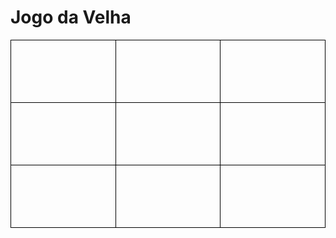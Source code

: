 <!DOCTYPE html>
<html>
<head>
  <meta charset="UTF-8">
  <title>Jogo da Velha</title>
  <style>
    /* estilo das células do tabuleiro */
    .cell {
      width: 100px;
      height: 100px;
      border: 1px solid black;
      text-align: center;
      vertical-align: middle;
      font-size: 72px;
      font-weight: bold;
      cursor: pointer;
    }
    
    /* estilo para destacar a célula selecionada */
    .cell.selected {
      background-color: #d9d9d9;
    }
    
    /* estilo para destacar a célula vencedora */
    .cell.winner {
      background-color: #ffd9b3;
    }
    
    /* estilo para o texto de vitória */
    .winner-text {
      font-size: 24px;
      font-weight: bold;
      margin-top: 20px;
    }
  </style>
</head>
<body>
  <h1>Jogo da Velha</h1>
  <table>
    <tr>
      <td class="cell"></td>
      <td class="cell"></td>
      <td class="cell"></td>
    </tr>
    <tr>
      <td class="cell"></td>
      <td class="cell"></td>
      <td class="cell"></td>
    </tr>
    <tr>
      <td class="cell"></td>
      <td class="cell"></td>
      <td class="cell"></td>
    </tr>
  </table>
  <div class="winner-text"></div>
  
  <script>
    // matriz para manter o estado atual do tabuleiro
    let board = [
      ['', '', ''],
      ['', '', ''],
      ['', '', '']
    ];
    
    // variável para manter o jogador atual (inicia com 'X')
    let currentPlayer = 'X';
    
    // função para alternar o jogador atual
    function togglePlayer() {
      if (currentPlayer === 'X') {
        currentPlayer = 'O';
      } else {
        currentPlayer = 'X';
      }
    }
    
    // função para verificar se há um vencedor
    function checkWinner() {
      // verifica as linhas
      for (let i = 0; i < 3; i++) {
        if (board[i][0] !== '' && board[i][0] === board[i][1] && board[i][1] === board[i][2]) {
          return board[i][0];
        }
      }
      
      // verifica as colunas
      for (let i = 0; i < 3; i++) {
        if (board[0][i] !== '' && board[0][i] === board[1][i] && board[1][i] === board[2][i]) {
          return board[0][i];
        }
      }
      
      // verifica as diagonais
      if (board[0][0] !== '' && board[0][0] === board[1][1] && board[1][1] === board[2][2]) {
        return board[0][0];
      }
      if (board[0][2] !== '' && board[0][2] === board[1][1] && board[1][1] === board[
